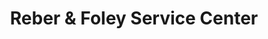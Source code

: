 ---
title: "Reber & Foley Service Center"
url: /st-charles/reber-and-foley-service-center/
shop: car repair
---